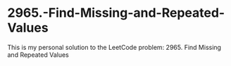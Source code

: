 # 2965.-Find-Missing-and-Repeated-Values
This is my personal solution to the LeetCode problem: 2965. Find Missing and Repeated Values
